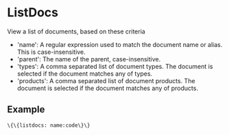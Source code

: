 ListDocs
========

View a list of documents, based on these criteria

-   'name': A regular expression used to match the document name or
    alias. This is case-insensitive.
-   'parent': The name of the parent, case-insensitive.
-   'types': A comma separated list of document types. The document is
    selected if the document matches any of types.
-   'products': A comma separated list of document products. The
    document is selected if the document matches any of products.

Example
-------

```
\{\{listdocs: name:code\}\}
```
